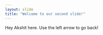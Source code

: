 ```yaml
---
layout: slide
title: "Welcome to our second slide!"
---
```

Hey Akshit here.
Use the left arrow to go back!
